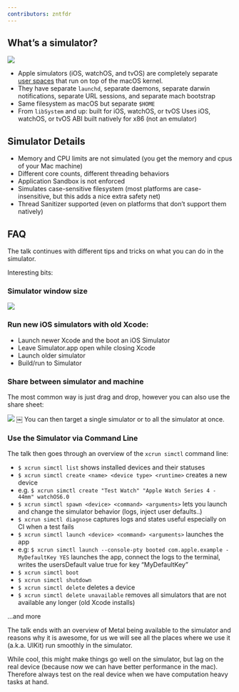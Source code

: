 ```yaml
---
contributors: zntfdr
---
```


## What’s a simulator?

![][stackImage]

- Apple simulators (iOS, watchOS, and tvOS) are completely separate [user spaces][userSpace] that run on top of the macOS kernel.
- They have separate `launchd`, separate daemons, separate darwin notifications, separate URL sessions, and separate mach bootstrap 
- Same filesystem as macOS but separate `$HOME`
- From `libSystem` and up: built for iOS, watchOS, or tvOS Uses iOS, watchOS, or tvOS ABI built natively for x86 (not an emulator) 

## Simulator Details

- Memory and CPU limits are not simulated (you get the memory and cpus of your Mac machine)
- Different core counts, different threading behaviors 
- Application Sandbox is not enforced
- Simulates case-sensitive filesystem (most platforms are case-insensitive, but this adds a nice extra safety net)
- Thread Sanitizer supported (even on platforms that don’t support them natively)

## FAQ

The talk continues with different tips and tricks on what you can do in the simulator. 

Interesting bits:

### Simulator window size

![][simulatorWindowImage]

### Run new iOS simulators with old Xcode:

- Launch newer Xcode and the boot an iOS Simulator 
- Leave Simulator.app open while closing Xcode
- Launch older simulator 
- Build/run to Simulator 

### Share between simulator and machine

The most common way is just drag and drop, however you can also use the share sheet:

![][shareImage]
￼
You can then target a single simulator or to all the simulator at once.

### Use the Simulator via Command Line

The talk then goes through an overview of the `xcrun simctl` command line:

- `$ xcrun simctl list` shows installed devices and their statuses
- `$ xcrun simctl create <name> <device type> <runtime>`  creates a new device
- e.g. `$ xcrun simctl create "Test Watch" "Apple Watch Series 4 - 44mm" watchOS6.0`
- `$ xcrun simctl spawn <device> <command> <arguments>` lets you launch and change the simulator behavior (logs, inject user defaults..)
- `$ xcrun simctl diagnose` captures logs and states useful especially on CI when a test fails 
- `$ xcrun simctl launch <device> <command> <arguments>` launches the app
- e.g: `$ xcrun simctl launch --console-pty booted com.apple.example -MyDefaultKey YES` launches the app, connect the logs to the terminal, writes the usersDefault value true for key “MyDefaultKey”
- `$ xcrun simctl boot`
- `$ xcrun simctl shutdown`
- `$ xcrun simctl delete` deletes a device
- `$ xcrun simctl delete unavailable` removes all simulators that are not available any longer (old Xcode installs)

...and more

The talk ends with an overview of Metal being available to the simulator and reasons why it is awesome, for us we will see all the places where we use it (a.k.a. UIKit) run smoothly in the simulator.

While cool, this might make things go well on the simulator, but lag on the real device (because now we can have better performance in the mac). Therefore always test on the real device when we have computation heavy tasks at hand.

[userSpace]: https://en.wikipedia.org/wiki/User_space

[stackImage]: ../../../images/notes/wwdc19/418/stack.png
[simulatorWindowImage]: ../../../images/notes/wwdc19/418/simulatorWindow.png
[shareImage]: ../../../images/notes/wwdc19/418/share.png